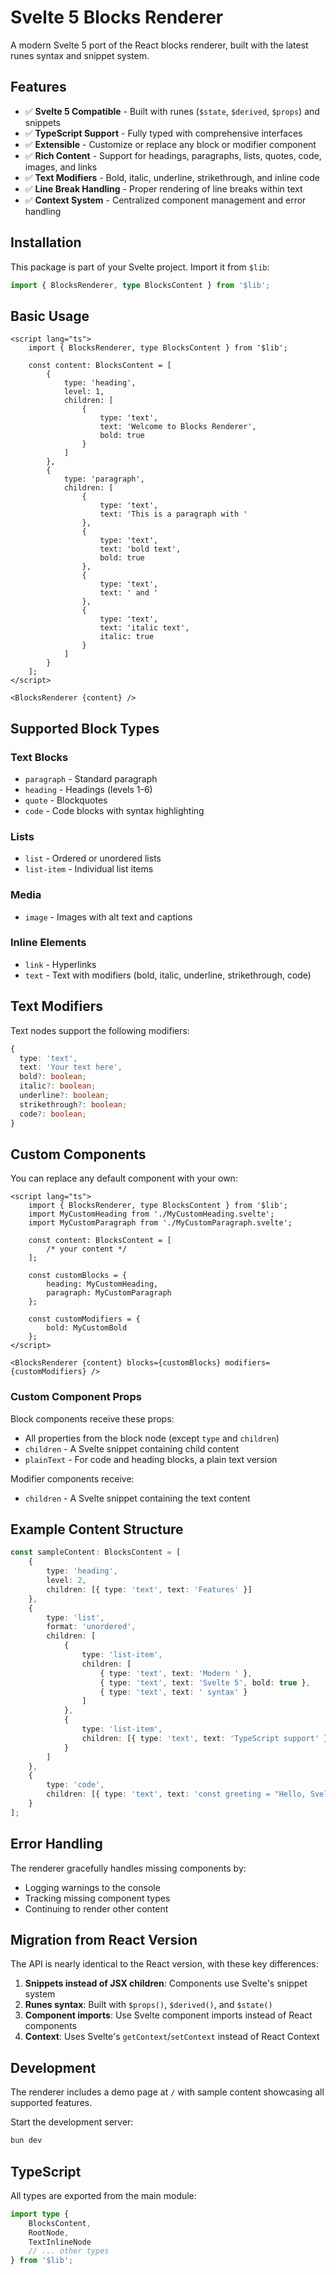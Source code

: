 # Svelte 5 Blocks Renderer

A modern Svelte 5 port of the React blocks renderer, built with the latest runes syntax and snippet system.

## Features

- ✅ **Svelte 5 Compatible** - Built with runes (`$state`, `$derived`, `$props`) and snippets
- ✅ **TypeScript Support** - Fully typed with comprehensive interfaces
- ✅ **Extensible** - Customize or replace any block or modifier component
- ✅ **Rich Content** - Support for headings, paragraphs, lists, quotes, code, images, and links
- ✅ **Text Modifiers** - Bold, italic, underline, strikethrough, and inline code
- ✅ **Line Break Handling** - Proper rendering of line breaks within text
- ✅ **Context System** - Centralized component management and error handling

## Installation

This package is part of your Svelte project. Import it from `$lib`:

```typescript
import { BlocksRenderer, type BlocksContent } from '$lib';
```

## Basic Usage

```svelte
<script lang="ts">
	import { BlocksRenderer, type BlocksContent } from '$lib';

	const content: BlocksContent = [
		{
			type: 'heading',
			level: 1,
			children: [
				{
					type: 'text',
					text: 'Welcome to Blocks Renderer',
					bold: true
				}
			]
		},
		{
			type: 'paragraph',
			children: [
				{
					type: 'text',
					text: 'This is a paragraph with '
				},
				{
					type: 'text',
					text: 'bold text',
					bold: true
				},
				{
					type: 'text',
					text: ' and '
				},
				{
					type: 'text',
					text: 'italic text',
					italic: true
				}
			]
		}
	];
</script>

<BlocksRenderer {content} />
```

## Supported Block Types

### Text Blocks

- `paragraph` - Standard paragraph
- `heading` - Headings (levels 1-6)
- `quote` - Blockquotes
- `code` - Code blocks with syntax highlighting

### Lists

- `list` - Ordered or unordered lists
- `list-item` - Individual list items

### Media

- `image` - Images with alt text and captions

### Inline Elements

- `link` - Hyperlinks
- `text` - Text with modifiers (bold, italic, underline, strikethrough, code)

## Text Modifiers

Text nodes support the following modifiers:

```typescript
{
  type: 'text',
  text: 'Your text here',
  bold?: boolean;
  italic?: boolean;
  underline?: boolean;
  strikethrough?: boolean;
  code?: boolean;
}
```

## Custom Components

You can replace any default component with your own:

```svelte
<script lang="ts">
	import { BlocksRenderer, type BlocksContent } from '$lib';
	import MyCustomHeading from './MyCustomHeading.svelte';
	import MyCustomParagraph from './MyCustomParagraph.svelte';

	const content: BlocksContent = [
		/* your content */
	];

	const customBlocks = {
		heading: MyCustomHeading,
		paragraph: MyCustomParagraph
	};

	const customModifiers = {
		bold: MyCustomBold
	};
</script>

<BlocksRenderer {content} blocks={customBlocks} modifiers={customModifiers} />
```

### Custom Component Props

Block components receive these props:

- All properties from the block node (except `type` and `children`)
- `children` - A Svelte snippet containing child content
- `plainText` - For code and heading blocks, a plain text version

Modifier components receive:

- `children` - A Svelte snippet containing the text content

## Example Content Structure

```typescript
const sampleContent: BlocksContent = [
	{
		type: 'heading',
		level: 2,
		children: [{ type: 'text', text: 'Features' }]
	},
	{
		type: 'list',
		format: 'unordered',
		children: [
			{
				type: 'list-item',
				children: [
					{ type: 'text', text: 'Modern ' },
					{ type: 'text', text: 'Svelte 5', bold: true },
					{ type: 'text', text: ' syntax' }
				]
			},
			{
				type: 'list-item',
				children: [{ type: 'text', text: 'TypeScript support' }]
			}
		]
	},
	{
		type: 'code',
		children: [{ type: 'text', text: 'const greeting = "Hello, Svelte 5!";' }]
	}
];
```

## Error Handling

The renderer gracefully handles missing components by:

- Logging warnings to the console
- Tracking missing component types
- Continuing to render other content

## Migration from React Version

The API is nearly identical to the React version, with these key differences:

1. **Snippets instead of JSX children**: Components use Svelte's snippet system
2. **Runes syntax**: Built with `$props()`, `$derived()`, and `$state()`
3. **Component imports**: Use Svelte component imports instead of React components
4. **Context**: Uses Svelte's `getContext`/`setContext` instead of React Context

## Development

The renderer includes a demo page at `/` with sample content showcasing all supported features.

Start the development server:

```bash
bun dev
```

## TypeScript

All types are exported from the main module:

```typescript
import type {
	BlocksContent,
	RootNode,
	TextInlineNode
	// ... other types
} from '$lib';
```
